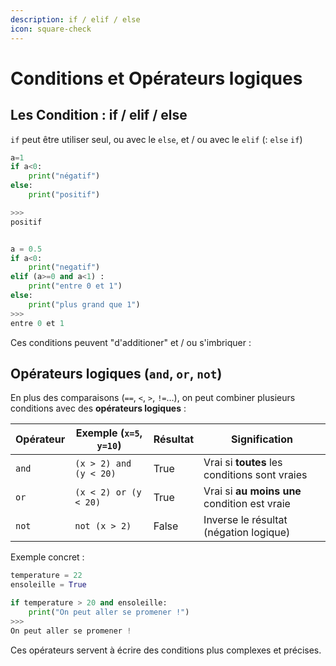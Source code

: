 ```yaml
---
description: if / elif / else
icon: square-check
---
```


# Conditions et Opérateurs logiques

## Les Condition : if / elif / else

`if` peut être utiliser seul, ou avec le `else`, et / ou avec le `elif` (: `else` `if`)

```python
a=1
if a<0: 
    print("négatif")
else:
    print("positif")

>>>
positif


a = 0.5
if a<0:
    print("negatif")
elif (a>=0 and a<1) :
    print("entre 0 et 1")
else:
    print("plus grand que 1")
>>>
entre 0 et 1
```

Ces conditions peuvent "d'additioner" et / ou s'imbriquer :

## Opérateurs logiques (`and`, `or`, `not`)

En plus des comparaisons (`==`, `<`, `>`, `!=`…), on peut combiner plusieurs conditions avec des **opérateurs logiques** :

| Opérateur | Exemple (`x=5`, `y=10`) | Résultat | Signification                                 |
| --------- | ----------------------- | -------- | --------------------------------------------- |
| `and`     | `(x > 2) and (y < 20)`  | True     | Vrai si **toutes** les conditions sont vraies |
| `or`      | `(x < 2) or (y < 20)`   | True     | Vrai si **au moins une** condition est vraie  |
| `not`     | `not (x > 2)`           | False    | Inverse le résultat (négation logique)        |

Exemple concret :

```python
temperature = 22
ensoleille = True

if temperature > 20 and ensoleille:
    print("On peut aller se promener !")
>>>
On peut aller se promener !
```

Ces opérateurs servent à écrire des conditions plus complexes et précises.
